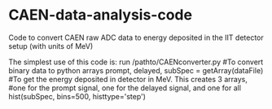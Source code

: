 # CAEN-data-analysis-code

Code to convert CAEN raw ADC data to energy deposited in the IIT detector setup (with units of MeV)

The simplest use of this code is: 
    run /pathto/CAENconverter.py                    #To convert binary data to python arrays
    prompt, delayed, subSpec = getArray(dataFile)   #To get the energy deposited in detector in MeV. This creates 3 arrays, 
                                                    #one for the prompt signal, one for the delayed signal, and one for all
    hist(subSpec, bins=500, histtype='step')
